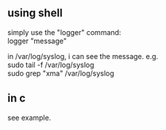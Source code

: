 using shell
------------------
simply use the "logger" command:  
	logger "message"

in /var/log/syslog, i can see the message. e.g.  
	sudo tail -f /var/log/syslog  
	sudo grep "xma" /var/log/syslog

in c
-------------------

see example.
